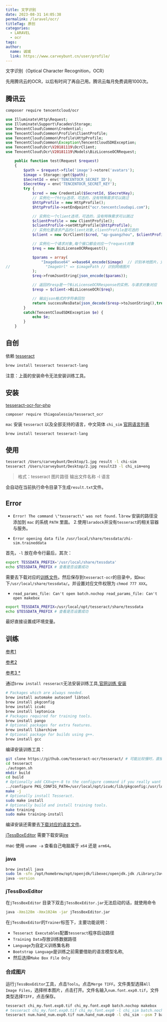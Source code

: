 ```yaml
---
title: 文字识别
date: 2023-08-31 14:05:38
permalink: /laravel/ocr/
titleTag: 原创
categories: 
  - LARAVEL
  - ocr
tags: 
author: 
  name: 诚城
  link: https://www.carveybunt.cn/user/profile/
---
```


文字识别（Optical Character Recognition，OCR）
<!-- more -->

先用腾讯云的OCR，以后有时间了再自己用。腾讯云每月免费调用1000次。

## 腾讯云

```sh
composer require tencentcloud/ocr
```

```php
use Illuminate\Http\Request;
use Illuminate\Support\Facades\Storage;
use TencentCloud\Common\Credential;
use TencentCloud\Common\Profile\ClientProfile;
use TencentCloud\Common\Profile\HttpProfile;
use TencentCloud\Common\Exception\TencentCloudSDKException;
use TencentCloud\Ocr\V20181119\OcrClient;
use TencentCloud\Ocr\V20181119\Models\BizLicenseOCRRequest;

    public function test(Request $request)
    {
        $path = $request->file('image')->store('avatars');
        $image = Storage::get($path);
        $SecretId = env('TENCENTOCR_SECRET_ID');
        $SecretKey = env('TENCENTOCR_SECRET_KEY');
        try {
            $cred = new Credential($SecretId, $SecretKey);
            // 实例化一个http选项，可选的，没有特殊需求可以跳过
            $httpProfile = new HttpProfile();
            $httpProfile->setEndpoint("ocr.tencentcloudapi.com");

            // 实例化一个client选项，可选的，没有特殊需求可以跳过
            $clientProfile = new ClientProfile();
            $clientProfile->setHttpProfile($httpProfile);
            // 实例化要请求产品的client对象,clientProfile是可选的
            $client = new OcrClient($cred, "ap-guangzhou", $clientProfile);

            // 实例化一个请求对象,每个接口都会对应一个request对象
            $req = new BizLicenseOCRRequest();

            $params = array(
                "ImageBase64" =>base64_encode($image)  // 识别本地图片，支持 jpg/png, Base64
//                "ImageUrl" => $imagePath // 识别网络图片
            );
            $req->fromJsonString(json_encode($params));

            // 返回的resp是一个BizLicenseOCRResponse的实例，与请求对象对应
            $resp = $client->BizLicenseOCR($req);

            // 输出json格式的字符串回包
            return successResData(json_decode($resp->toJsonString(),true));
        }
        catch(TencentCloudSDKException $e) {
            echo $e;
        }
    }
```

## 自创

依赖 [tesseract](https://github.com/tesseract-ocr/tesseract)

```sh
brew install tesseract tesseract-lang
```

注意：上面的安装命令无法安装训练工具。

## 安装

[tesseract-ocr-for-php](https://github.com/thiagoalessio/tesseract-ocr-for-php)

```shell
composer require thiagoalessio/tesseract_ocr
```

`mac` 安装 `tesseract` 以及全部支持的语言，中文简体 `chi_sim` [官网语言列表](https://tesseract-ocr.github.io/tessdoc/Data-Files-in-different-versions.html)

```sheel
brew install tesseract tesseract-lang
```

## 使用

```sh
tesseract /Users/carveybunt/Desktop/1.jpg result -l chi-sim
tesseract /Users/carveybunt/Desktop/2.jpg result23 -l chi_sim+eng
```

> 格式：tesseract 图片路径 输出文件名称 -l 语言

会自动在当前执行命令目录下生成`result.txt`文件。

## Error

- `Error! The command \"tesseract\" was not found.`
1.`brew` 安装的路径没添加到 `mac` 的系统 `PATH` 里面。
2.使用`laradock`并没有`tesseract`的相关容器与服务。

- `Error opening data file /usr/local/share/tessdata/zhi-sim.traineddata`

首先，`-l` 放在命令行最后，其次：

```sh
export TESSDATA_PREFIX='/usr/local/share/tessdata'
echo $TESSDATA_PREFIX # 查看是否设置成功
```

需要去下载对应的[训练文件](https://github.com/tesseract-ocr/tessdata/blob/main/chi_sim.traineddata)。然后保存到`tesseract-ocr`的目录中，如`mac`下`/usr/local/share/tessdata/`。并设置对应文件权限为 `chmod 777 XXX`。

- `read_params_file: Can't open batch.nochop read_params_file: Can't open makebox`

```sh
export TESSDATA_PREFIX=/usr/local/opt/tesseract/share/tessdata
echo $TESSDATA_PREFIX # 查看是否设置成功
```

最好直接设置成环境变量。

## 训练

[参考1](https://crazyf-wind.github.io/2019/08/23/%E5%85%89%E5%AD%A6%E5%AD%97%E7%AC%A6%E8%AF%86%E5%88%AB%E5%BC%95%E6%93%8Etesseract-ocr%E5%85%A5%E9%97%A8%E6%95%99%E7%A8%8B%E2%80%94Mac%E6%A0%87%E6%B3%A8-Ubuntu%E6%89%93%E5%8C%85/)

[参考2](https://learnku.com/articles/67047)

[参考3 *](https://blog.51cto.com/u_13984132/5622793#_jTessBoxEditor_105)

通过`brew install resseract`无法安装训练工具,[官网训练 安装](https://tesseract-ocr.github.io/tessdoc/Compiling.html#macos)

```sh
# Packages which are always needed.
brew install automake autoconf libtool
brew install pkgconfig
brew install icu4c
brew install leptonica
# Packages required for training tools.
brew install pango
# Optional packages for extra features.
brew install libarchive
# Optional package for builds using g++.
brew install gcc
```

编译安装训练工具：

```sh
git clone https://github.com/tesseract-ocr/tesseract/ # 可能比较慢时，直接去下载最新安装包
cd tesseract
./autogen.sh
mkdir build
cd build
# Optionally add CXX=g++-8 to the configure command if you really want to use a different compiler.
../configure PKG_CONFIG_PATH=/usr/local/opt/icu4c/lib/pkgconfig:/usr/local/opt/libarchive/lib/pkgconfig:/usr/local/opt/libffi/lib/pkgconfig
make -j
# Optionally install Tesseract.
sudo make install
# Optionally build and install training tools.
make training
sudo make training-install
```

编译安装还需要去[下载对应的语言文件](https://github.com/tesseract-ocr/tessdata)。

[jTessBoxEditor](https://github.com/nguyenq/jTessBoxEditor/releases) 需要下载安装[jre](https://www.java.com/en/download/)

mac 使用 `uname -a` 查看自己电脑属于 `x64` 还是 `arm64`。

### java

```sh
brew install java
sudo ln -sfn /opt/homebrew/opt/openjdk/libexec/openjdk.jdk /Library/Java/JavaVirtualMachines/openjdk.jdk
java -version
```

### jTessBoxEditor

在`jTessBoxEditor` 目录下双击`jTessBoxEditor.jar`无法启动的话，就使用命令

```sh
java -Xms128m -Xmx1024m -jar jTessBoxEditor.jar  
```

在`jTessBoxEditor`的`Trainer`标签下，主要功能说明：

- `Tesseract Executables`配置`tesseract`程序启动路径
- `Training Data`存放训练数据路径
- `Language`为自定义训练集名称
- `Bootstrap Language`是训练之前需要借助的语言模型名称,
- 然后选择`Make Box File Only`

### 合成图片

运行`jTessBoxEditor`工具，点击`Tools`。点击`Merge TIFF`。文件类型选择`All Image Files`，选择样本图片，点击打开。文件名输入`num.font.exp0.tif`，文件类型选择`TIFF`，点击保存。
<!-- 将`num.font.exp0.tif`文件复制到`Tesseract-OCR`安装目录。我`MAC`的安装目录是`/usr/local/opt/tesseract`。 -->

```sh
tesseract chi_my.font.exp0.tif chi_my.font.exp0 batch.nochop makebox
# tesseract chi_my.font.exp0.tif chi_my.font.exp0 -l chi_sim batch.nochop makebox # 不能指定语言
​tesseract num.hand_num.exp0.tif num.hand_num.exp0 -l chi_sim --psm 7 batch.nochop makebox​​ # ​[ ]​​中的内容当返回Empty page的时候可以加上. ​​-psm 7​​ 表示用单行文本识别， ​​-l eng​​ 表示使用英语语言.
```

